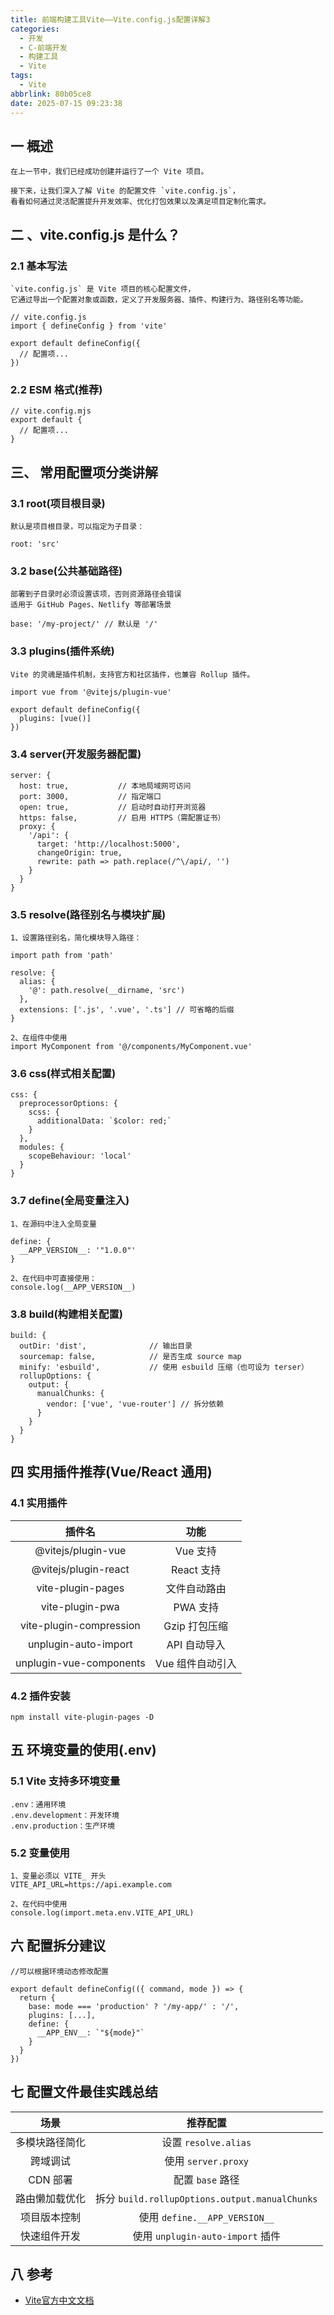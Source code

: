 ```yaml
---
title: 前端构建工具Vite——Vite.config.js配置详解3
categories:
  - 开发
  - C-前端开发
  - 构建工具
  - Vite
tags:
  - Vite
abbrlink: 80b05ce8
date: 2025-07-15 09:23:38
---
```

## 一 概述

```
在上一节中，我们已经成功创建并运行了一个 Vite 项目。

接下来，让我们深入了解 Vite 的配置文件 `vite.config.js`，
看看如何通过灵活配置提升开发效率、优化打包效果以及满足项目定制化需求。
```

<!--more-->

## 二 、vite.config.js 是什么？

### 2.1 基本写法

```
`vite.config.js` 是 Vite 项目的核心配置文件，
它通过导出一个配置对象或函数，定义了开发服务器、插件、构建行为、路径别名等功能。

// vite.config.js
import { defineConfig } from 'vite'

export default defineConfig({
  // 配置项...
})
```

### 2.2 ESM 格式(推荐)

```
// vite.config.mjs
export default {
  // 配置项...
}
```

## 三、 常用配置项分类讲解

### 3.1 root(项目根目录)

```
默认是项目根目录，可以指定为子目录：

root: 'src'
```

### 3.2 base(公共基础路径)

```
部署到子目录时必须设置该项，否则资源路径会错误
适用于 GitHub Pages、Netlify 等部署场景

base: '/my-project/' // 默认是 '/'
```

### 3.3 plugins(插件系统)

```
Vite 的灵魂是插件机制，支持官方和社区插件，也兼容 Rollup 插件。

import vue from '@vitejs/plugin-vue'

export default defineConfig({
  plugins: [vue()]
})
```

### 3.4 server(开发服务器配置)

```
server: {
  host: true,           // 本地局域网可访问
  port: 3000,           // 指定端口
  open: true,           // 启动时自动打开浏览器
  https: false,         // 启用 HTTPS（需配置证书）
  proxy: {
    '/api': {
      target: 'http://localhost:5000',
      changeOrigin: true,
      rewrite: path => path.replace(/^\/api/, '')
    }
  }
}
```

### 3.5 resolve(路径别名与模块扩展)

```
1、设置路径别名，简化模块导入路径：

import path from 'path'

resolve: {
  alias: {
    '@': path.resolve(__dirname, 'src')
  },
  extensions: ['.js', '.vue', '.ts'] // 可省略的后缀
}

2、在组件中使用
import MyComponent from '@/components/MyComponent.vue'
```

### 3.6 css(样式相关配置)

```
css: {
  preprocessorOptions: {
    scss: {
      additionalData: `$color: red;`
    }
  },
  modules: {
    scopeBehaviour: 'local'
  }
}
```

### 3.7 define(全局变量注入)

```
1、在源码中注入全局变量

define: {
  __APP_VERSION__: '"1.0.0"'
}

2、在代码中可直接使用：
console.log(__APP_VERSION__)
```

### 3.8 build(构建相关配置)

```
build: {
  outDir: 'dist',              // 输出目录
  sourcemap: false,            // 是否生成 source map
  minify: 'esbuild',           // 使用 esbuild 压缩（也可设为 terser）
  rollupOptions: {
    output: {
      manualChunks: {
        vendor: ['vue', 'vue-router'] // 拆分依赖
      }
    }
  }
}
```

## 四 实用插件推荐(Vue/React 通用)

### 4.1 实用插件

|         插件名          |       功能       |
| :---------------------: | :--------------: |
|   @vitejs/plugin-vue    |     Vue 支持     |
|  @vitejs/plugin-react   |    React 支持    |
|    vite-plugin-pages    |   文件自动路由   |
|     vite-plugin-pwa     |     PWA 支持     |
| vite-plugin-compression |  Gzip 打包压缩   |
|  unplugin-auto-import   |   API 自动导入   |
| unplugin-vue-components | Vue 组件自动引入 |

### 4.2 插件安装

```
npm install vite-plugin-pages -D
```

## 五 环境变量的使用(.env)

### 5.1 Vite 支持多环境变量

```
.env：通用环境
.env.development：开发环境
.env.production：生产环境
```

### 5.2 变量使用

```
1、变量必须以 VITE_ 开头
VITE_API_URL=https://api.example.com

2、在代码中使用
console.log(import.meta.env.VITE_API_URL)
```

## 六 配置拆分建议

```
//可以根据环境动态修改配置

export default defineConfig(({ command, mode }) => {
  return {
    base: mode === 'production' ? '/my-app/' : '/',
    plugins: [...],
    define: {
      __APP_ENV__: `"${mode}"`
    }
  }
})
```

## 七 配置文件最佳实践总结

|      场景      |                    推荐配置                    |
| :------------: | :--------------------------------------------: |
| 多模块路径简化 |              设置 `resolve.alias`              |
|    跨域调试    |              使用 `server.proxy`               |
|    CDN 部署    |                配置 `base` 路径                |
| 路由懒加载优化 | 拆分 `build.rollupOptions.output.manualChunks` |
|  项目版本控制  |         使用 `define.__APP_VERSION__`          |
|  快速组件开发  |        使用 `unplugin-auto-import` 插件        |

## 八 参考

* [Vite官方中文文档](https://cn.vitejs.dev/guide/)

